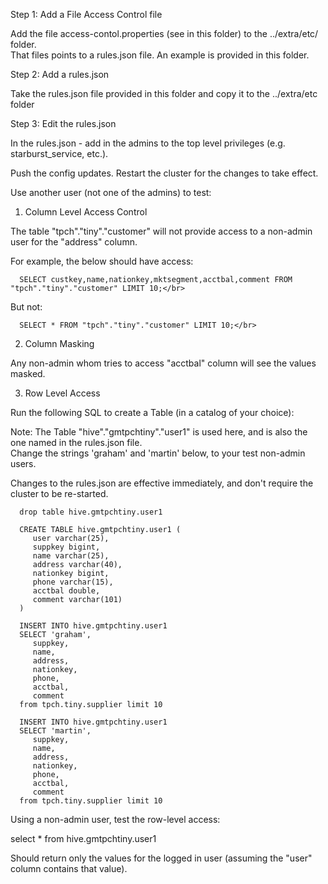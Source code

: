 Step 1: Add a File Access Control file

Add the file access-contol.properties (see in this folder) to the ../extra/etc/ folder. </br>
That files points to a rules.json file. An example is provided in this folder. </br>


Step 2: Add a rules.json

Take the rules.json file provided in this folder and copy it to the ../extra/etc folder</br>


Step 3: Edit the rules.json

In the rules.json - add in the admins to the top level privileges (e.g. starburst_service, etc.).</br>

Push the config updates. Restart the cluster for the changes to take effect. </br>

Use another user (not one of the admins) to test:</br>

1. Column Level Access Control

The table "tpch"."tiny"."customer" will not provide access to a non-admin user for the "address" column.</br>

For example, the below should have access:</br>

      SELECT custkey,name,nationkey,mktsegment,acctbal,comment FROM "tpch"."tiny"."customer" LIMIT 10;</br>

But not:</br>

      SELECT * FROM "tpch"."tiny"."customer" LIMIT 10;</br>

2. Column Masking

Any non-admin whom tries to access "acctbal" column will see the values masked.</br>

3. Row Level Access

Run the following SQL to create a Table (in a catalog of your choice):</br>

Note: The Table "hive"."gmtpchtiny"."user1" is used here, and is also the one named in the rules.json file.</br>
Change the strings 'graham' and 'martin' below, to your test non-admin users.</br>

Changes to the rules.json are effective immediately, and don't require the cluster to be re-started.</br>

      drop table hive.gmtpchtiny.user1

      CREATE TABLE hive.gmtpchtiny.user1 (
         user varchar(25), 
         suppkey bigint,
         name varchar(25),
         address varchar(40),
         nationkey bigint,
         phone varchar(15),
         acctbal double,
         comment varchar(101)
      )

      INSERT INTO hive.gmtpchtiny.user1 
      SELECT 'graham',
         suppkey,
         name,
         address,
         nationkey,
         phone,
         acctbal,
         comment 
      from tpch.tiny.supplier limit 10

      INSERT INTO hive.gmtpchtiny.user1 
      SELECT 'martin',
         suppkey,
         name,
         address,
         nationkey,
         phone,
         acctbal,
         comment 
      from tpch.tiny.supplier limit 10

Using a non-admin user, test the row-level access:</br>

select * from hive.gmtpchtiny.user1 

Should return only the values for the logged in user (assuming the "user" column contains that value).</br>


